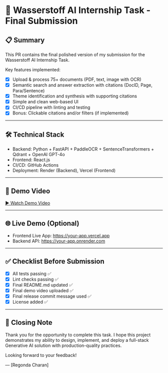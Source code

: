 # 🚀 Wasserstoff AI Internship Task - Final Submission

## 📋 Summary

This PR contains the final polished version of my submission for the Wasserstoff AI Internship Task.

Key features implemented:

- [x] Upload & process 75+ documents (PDF, text, image with OCR)
- [x] Semantic search and answer extraction with citations (DocID, Page, Para/Sentence)
- [x] Theme identification and synthesis with supporting citations
- [x] Simple and clean web-based UI
- [x] CI/CD pipeline with linting and testing
- [x] Bonus: Clickable citations and/or filters (if implemented)

---

## 🛠️ Technical Stack

- Backend: Python + FastAPI + PaddleOCR + SentenceTransformers + Qdrant + OpenAI GPT-4o
- Frontend: React.js
- CI/CD: GitHub Actions
- Deployment: Render (Backend), Vercel (Frontend)

---

## 🎥 Demo Video

[▶️ Watch Demo Video](https://your-demo-link-here)

---

## 🌐 Live Demo (Optional)

- Frontend Live App: https://your-app.vercel.app
- Backend API: https://your-app.onrender.com

---

## ✅ Checklist Before Submission

- [x] All tests passing ✅
- [x] Lint checks passing ✅
- [x] Final README.md updated ✅
- [x] Final demo video uploaded ✅
- [x] Final release commit message used ✅
- [x] License added ✅

---

## 🙏 Closing Note

Thank you for the opportunity to complete this task. I hope this project demonstrates my ability to design, implement, and deploy a full-stack Generative AI solution with production-quality practices.

Looking forward to your feedback!

— [Regonda Charan]
